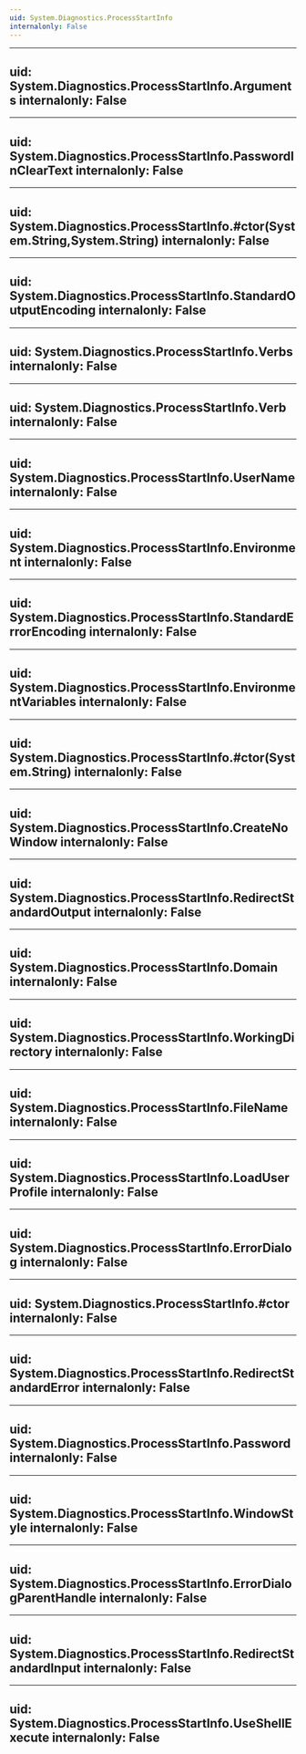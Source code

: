 ```yaml
---
uid: System.Diagnostics.ProcessStartInfo
internalonly: False
---
```


---
uid: System.Diagnostics.ProcessStartInfo.Arguments
internalonly: False
---

---
uid: System.Diagnostics.ProcessStartInfo.PasswordInClearText
internalonly: False
---

---
uid: System.Diagnostics.ProcessStartInfo.#ctor(System.String,System.String)
internalonly: False
---

---
uid: System.Diagnostics.ProcessStartInfo.StandardOutputEncoding
internalonly: False
---

---
uid: System.Diagnostics.ProcessStartInfo.Verbs
internalonly: False
---

---
uid: System.Diagnostics.ProcessStartInfo.Verb
internalonly: False
---

---
uid: System.Diagnostics.ProcessStartInfo.UserName
internalonly: False
---

---
uid: System.Diagnostics.ProcessStartInfo.Environment
internalonly: False
---

---
uid: System.Diagnostics.ProcessStartInfo.StandardErrorEncoding
internalonly: False
---

---
uid: System.Diagnostics.ProcessStartInfo.EnvironmentVariables
internalonly: False
---

---
uid: System.Diagnostics.ProcessStartInfo.#ctor(System.String)
internalonly: False
---

---
uid: System.Diagnostics.ProcessStartInfo.CreateNoWindow
internalonly: False
---

---
uid: System.Diagnostics.ProcessStartInfo.RedirectStandardOutput
internalonly: False
---

---
uid: System.Diagnostics.ProcessStartInfo.Domain
internalonly: False
---

---
uid: System.Diagnostics.ProcessStartInfo.WorkingDirectory
internalonly: False
---

---
uid: System.Diagnostics.ProcessStartInfo.FileName
internalonly: False
---

---
uid: System.Diagnostics.ProcessStartInfo.LoadUserProfile
internalonly: False
---

---
uid: System.Diagnostics.ProcessStartInfo.ErrorDialog
internalonly: False
---

---
uid: System.Diagnostics.ProcessStartInfo.#ctor
internalonly: False
---

---
uid: System.Diagnostics.ProcessStartInfo.RedirectStandardError
internalonly: False
---

---
uid: System.Diagnostics.ProcessStartInfo.Password
internalonly: False
---

---
uid: System.Diagnostics.ProcessStartInfo.WindowStyle
internalonly: False
---

---
uid: System.Diagnostics.ProcessStartInfo.ErrorDialogParentHandle
internalonly: False
---

---
uid: System.Diagnostics.ProcessStartInfo.RedirectStandardInput
internalonly: False
---

---
uid: System.Diagnostics.ProcessStartInfo.UseShellExecute
internalonly: False
---
